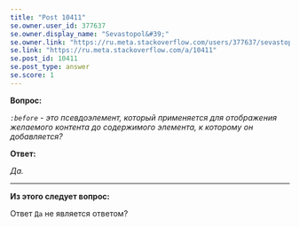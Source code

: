 ```yaml
---
title: "Post 10411"
se.owner.user_id: 377637
se.owner.display_name: "Sevastopol&#39;"
se.owner.link: "https://ru.meta.stackoverflow.com/users/377637/sevastopol"
se.link: "https://ru.meta.stackoverflow.com/a/10411"
se.post_id: 10411
se.post_type: answer
se.score: 1
---
```

<p><strong>Вопрос:</strong></p>

<p><em><code>:before</code> - это псевдоэлемент, который применяется для отображения желаемого контента до содержимого элемента, к которому он добавляется?</em></p>

<p><strong>Ответ:</strong></p>

<p><em>Да.</em></p>

<hr>

<p><strong>Из этого следует вопрос:</strong></p>

<p>Ответ <code>Да</code> не является ответом?</p>
